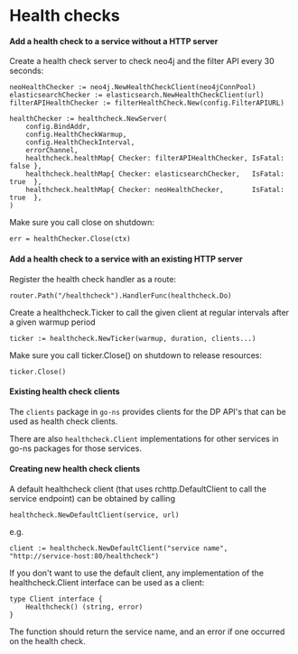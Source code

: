 Health checks
=============

#### Add a health check to a service without a HTTP server

Create a health check server to check neo4j and the filter API every 30 seconds:
```
neoHealthChecker := neo4j.NewHealthCheckClient(neo4jConnPool)
elasticsearchChecker := elasticsearch.NewHealthCheckClient(url)
filterAPIHealthChecker := filterHealthCheck.New(config.FilterAPIURL)

healthChecker := healthcheck.NewServer(
    config.BindAddr,
    config.HealthCheckWarmup,
    config.HealthCheckInterval,
    errorChannel,
    healthcheck.healthMap{ Checker: filterAPIHealthChecker, IsFatal: false },
    healthcheck.healthMap{ Checker: elasticsearchChecker,   IsFatal: true  },
    healthcheck.healthMap{ Checker: neoHealthChecker,       IsFatal: true  },
)
```

Make sure you call close on shutdown:

```
err = healthChecker.Close(ctx)
```

#### Add a health check to a service with an existing HTTP server

Register the health check handler as a route:
```
router.Path("/healthcheck").HandlerFunc(healthcheck.Do)
```

Create a healthcheck.Ticker to call the given client at regular intervals
after a given warmup period
```
ticker := healthcheck.NewTicker(warmup, duration, clients...)
```

Make sure you call ticker.Close() on shutdown to release resources:

```
ticker.Close()
```

#### Existing health check clients

The `clients` package in `go-ns` provides clients for the DP API's that can be used as health check clients.

There are also `healthcheck.Client` implementations for other services in go-ns packages for those services.

#### Creating new health check clients

A default healthcheck client (that uses rchttp.DefaultClient to call the service endpoint) can be obtained by calling
```
healthcheck.NewDefaultClient(service, url)
```
e.g.
```
client := healthcheck.NewDefaultClient("service name", "http://service-host:80/healthcheck")
```

If you don't want to use the default client,
any implementation of the healthcheck.Client interface can be used as a client:
```
type Client interface {
	Healthcheck() (string, error)
}
```

The function should return the service name, and an error if one occurred on the health check.
